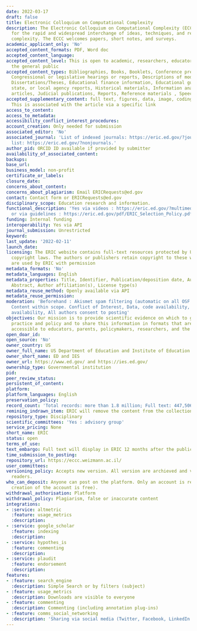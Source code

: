 ```yaml
---
date: 2022-03-17
draft: false
title: Electronic Colloquium on Computational Complexity
description: The Electronic Colloquium on Computational Complexity (ECCC) is a forum
  for the rapid and widespread interchange of ideas, techniques, and research in computational
  complexity. The ECCC welcomes papers, short notes, and surveys.
academic_applicant_only: 'No'
accepted_content_formats: PDF, Word doc
accepted_content_language:
accepted_content_level: This is open to academic, researchers, educators, policymakers,
  the general public
accepted_content_types: Bibliographies, Books, Booklets, Conference presentations,
  Congressional or legislative hearings or reports, Descriptions of model programs,
  Dissertations/Theses, Educational finance information, Educational guides, Federal,
  state, or local agency reports, Historical materials, Information analyses, Journal
  articles, Judicial publications, Reports, Reference materials , Speeches, Preprints
accepted_supplementary_content: full text, figures, data, image, coding, analyses.
  This is associated with the article via a specific link
access_to_content:
access_to_metadata:
accessibility_conflict_interest_procedures:
account_creation: Only needed for submission
associated_editor: 'No'
associated_journal: 'List of indexed journals: https://eric.ed.gov/?journals; non-journal
  list: https://eric.ed.gov/?nonjournals.'
author_pid: ORCID ID available if provided by submitter
availability_of_associated_content:
backups:
base_url:
business_model: non-profit
certificate_or_labels:
closure_date:
concerns_about_content:
concerns_about_plagiarism: Email ERICRequests@ed.gov
contact: Contact form or ERICRequests@ed.gov
disciplinary_scope: Education research and information.
functional_description: 'Yes via videos : https://eric.ed.gov/?multimedia-searching
  or via guidelines : https://eric.ed.gov/pdf/ERIC_Selection_Policy.pdf'
funding: Internal funding
interoperability: Yes via API
journal_submission: Unrestricted
keyword:
last_update: '2022-02-11'
launch_date:
licensing: The ERIC website contains full-text resources protected by U.S. and foreign
  copyright laws. The authors or publishers retain copyright to these works, which
  are used by ERIC with permission
metadata_formats: 'No'
metadata_languages: English
metadata_properties: Title, Identifier, Publication/deposition date, Author name(s),
  Abstract, Author affiliation(s), License type(s)
metadata_reuse_method: Openly available via API
metadata_reuse_permission:
moderation: 'Beforehand : Akismet spam filtering (automatic on all OSF content) ,
  Content within scope. Conflict of Interest, Data, code availability, Preregistration
  availability, All authors consent to posting'
objectives: Our mission is to provide scientific evidence on which to ground education
  practice and policy and to share this information in formats that are useful and
  accessible to educators, parents, policymakers, researchers, and the public.
open_doar_id:
open_source: 'No'
owner_country: US
owner_full_name: US Department of Education and Institute of Education Sciences
owner_short_name: ED and IES
owner_url: https://www.ed.gov/ and https://ies.ed.gov/
ownership_type: Governmental institution
pid:
peer_review_status:
persistent_of_content:
platform:
platform_languages: English
preservation_policy:
record_count: 'Total records: more than 1.8 million; Full text: 447,506 as of 6/29/21'
remining_indrawn_item: ERIC will remove the content from the collection
repository_type: Disciplinary
scientific_committees: 'Yes : advisory group'
service_pricing: None
short_name: ERIC
status: open
terms_of_use:
text_embargo: Full text will display in ERIC 12 months after the publication date
time_submission_to_posting:
repository_url: https://eccc.weizmann.ac.il/
user_committees:
versioning_policy: Accepts new version. All version are archieved and visible for
  readers.
who_can_deposit: Anyone can post on the platform. Only an account is required ( The
  creation of the account is free).
withdrawal_authorisation: Platform
withdrawal_policy: Plagiarism, false or inaccurate content
integrations:
- :service: altmetric
  :feature: usage_metrics
  :description:
- :service: google_scholar
  :feature: indexing
  :description:
- :service: hypothes_is
  :feature: commenting
  :description:
- :service: plaudit
  :feature: endorsement
  :description:
features:
- :feature: search_engine
  :description: Simple Search or by filters (subject)
- :feature: usage_metrics
  :description: Downloads are visible to everyone
- :feature: commenting
  :description: Commenting (including annotation plug-ins)
- :feature: comms_social_networking
  :description: 'Sharing via social media (Twitter, Facebook, LinkedIn and mail)      https://twitter.com/EdArXiv'
---
```



